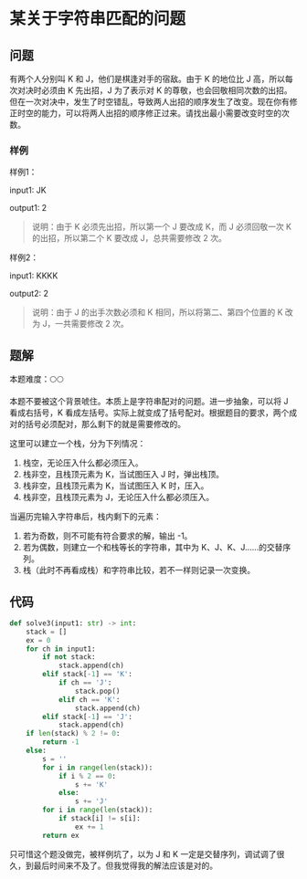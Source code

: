 # 某关于字符串匹配的问题

## 问题

有两个人分别叫 K 和 J，他们是棋逢对手的宿敌。由于 K 的地位比 J 高，所以每次对决时必须由 K 先出招，J 为了表示对 K 的尊敬，也会回敬相同次数的出招。但在一次对决中，发生了时空错乱，导致两人出招的顺序发生了改变。现在你有修正时空的能力，可以将两人出招的顺序修正过来。请找出最小需要改变时空的次数。

### 样例

样例1：

input1: JK

output1: 2

> 说明：由于 K 必须先出招，所以第一个 J 要改成 K，而 J 必须回敬一次 K 的出招，所以第二个 K 要改成 J，总共需要修改 2 次。

样例2：

input1: KKKK

output2: 2

> 说明：由于 J 的出手次数必须和 K 相同，所以将第二、第四个位置的 K 改为 J，一共需要修改 2 次。

## 题解

本题难度：🌕🌕

本题不要被这个背景唬住。本质上是字符串配对的问题。进一步抽象，可以将 J 看成右括号，K 看成左括号。实际上就变成了括号配对。根据题目的要求，两个成对的括号必须配对，那么剩下的就是需要修改的。

这里可以建立一个栈，分为下列情况：

1. 栈空，无论压入什么都必须压入。
2. 栈非空，且栈顶元素为 K，当试图压入 J 时，弹出栈顶。
3. 栈非空，且栈顶元素为 K，当试图压入 K 时，压入。
4. 栈非空，且栈顶元素为 J，无论压入什么都必须压入。

当遍历完输入字符串后，栈内剩下的元素：

1. 若为奇数，则不可能有符合要求的解，输出 -1。
2. 若为偶数，则建立一个和栈等长的字符串，其中为 K、J、K、J……的交替序列。
3. 栈（此时不再看成栈）和字符串比较，若不一样则记录一次变换。

## 代码

```python
def solve3(input1: str) -> int:
    stack = []
    ex = 0
    for ch in input1:
        if not stack:
            stack.append(ch)
        elif stack[-1] == 'K':
            if ch == 'J':
                stack.pop()
            elif ch == 'K':
                stack.append(ch)
        elif stack[-1] == 'J':
            stack.append(ch)
    if len(stack) % 2 != 0:
        return -1
    else:
        s = ''
        for i in range(len(stack)):
            if i % 2 == 0:
                s += 'K'
            else:
                s += 'J'
        for i in range(len(stack)):
            if stack[i] != s[i]:
                ex += 1
        return ex
```

只可惜这个题没做完，被样例坑了，以为 J 和 K 一定是交替序列，调试调了很久，到最后时间来不及了。但我觉得我的解法应该是对的。

